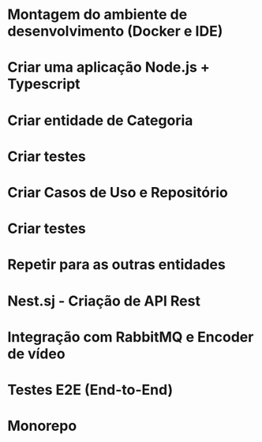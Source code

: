 # Montagem do ambiente de desenvolvimento (Docker e IDE)
# Criar uma aplicação Node.js + Typescript
# Criar entidade de Categoria
# Criar testes
# Criar Casos de Uso e Repositório
# Criar testes

# Repetir para as outras entidades

# Nest.sj - Criação de API Rest
# Integração com RabbitMQ e Encoder de vídeo
# Testes E2E (End-to-End)

# Monorepo